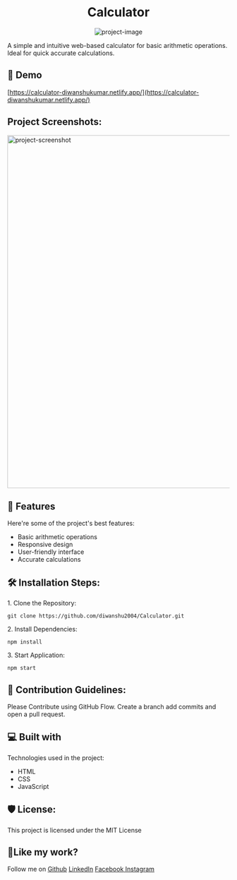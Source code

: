 <h1 align="center" id="title">Calculator</h1>

<p align="center"><img src="https://socialify.git.ci/diwanshu2004/Calculator/image?font=Jost&amp;forks=1&amp;issues=1&amp;language=1&amp;name=1&amp;owner=1&amp;pattern=Circuit%20Board&amp;pulls=1&amp;stargazers=1&amp;theme=Auto" alt="project-image"></p>

<p id="description">A simple and intuitive web-based calculator for basic arithmetic operations. Ideal for quick accurate calculations.</p>

<h2>🚀 Demo</h2>

[https://calculator-diwanshukumar.netlify.app/](https://calculator-diwanshukumar.netlify.app/)

<h2>Project Screenshots:</h2>

<img src="https://i.ibb.co/p17zgXM/Screenshot-2024-05-30-at-1-35-23-AM.png" alt="project-screenshot" width="600" height="800/">

  
  
<h2>🧐 Features</h2>

Here're some of the project's best features:

*   Basic arithmetic operations
*   Responsive design
*   User-friendly interface
*   Accurate calculations

<h2>🛠️ Installation Steps:</h2>

<p>1. Clone the Repository:</p>

```
git clone https://github.com/diwanshu2004/Calculator.git
```

<p>2. Install Dependencies:</p>

```
npm install
```

<p>3. Start Application:</p>

```
npm start
```

<h2>🍰 Contribution Guidelines:</h2>

Please Contribute using GitHub Flow. Create a branch add commits and open a pull request.

  
  
<h2>💻 Built with</h2>

Technologies used in the project:

*   HTML
*   CSS
*   JavaScript

<h2>🛡️ License:</h2>

This project is licensed under the MIT License

<h2>💖Like my work?</h2>

<p>Follow me on <a href="https://github.com/diwanshu2004">Github</a> <a href="https://www.linkedin.com/in/diwanshukumar2004/">LinkedIn</a> <a href="https://www.facebook.com/diwanshu.kumar.04/">Facebook</a><a href="https://www.instagram.com/diwanshu_hr/"> Instagram</a></p>
